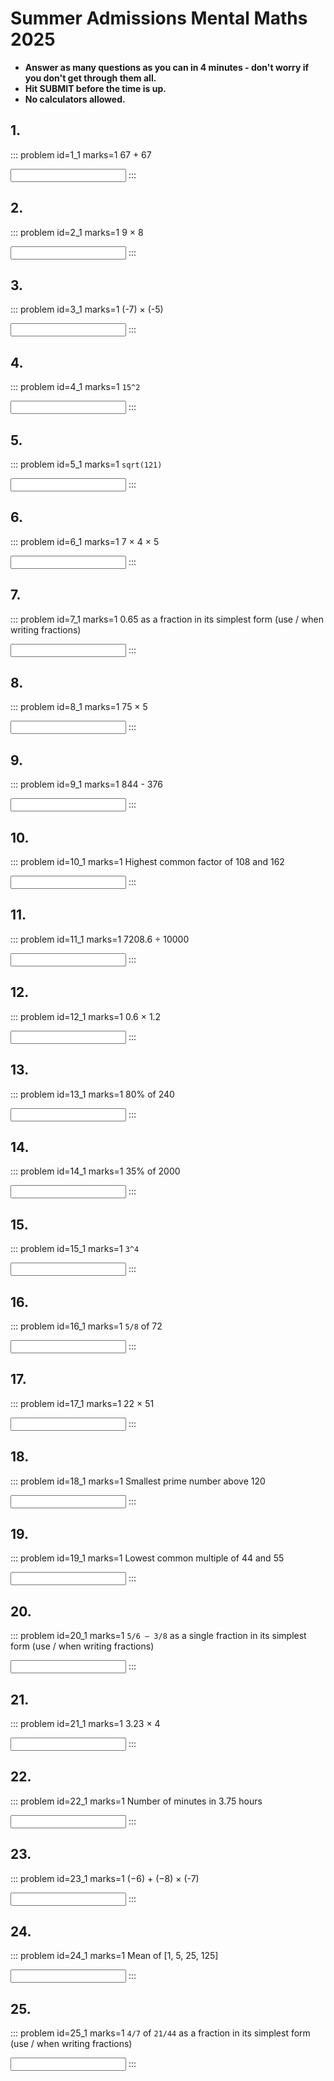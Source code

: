 # Summer Admissions Mental Maths 2025

* __Answer as many questions as you can in 4 minutes - don't worry if you don't get through them all.__  
* __Hit SUBMIT before the time is up.__  
* __No calculators allowed.__  


## 1.	
::: problem id=1_1 marks=1
67 + 67

<input solution="134"/>  
:::


## 2.
::: problem id=2_1 marks=1
9 × 8

<input solution="72"/>  
:::


## 3.
::: problem id=3_1 marks=1
(-7) × (-5)

<input solution="35"/>  
:::


## 4.
::: problem id=4_1 marks=1
`15^2`

<input solution="225"/>  
:::


## 5.
::: problem id=5_1 marks=1
`sqrt(121)`

<input solution="11"/>  
:::


## 6.
::: problem id=6_1 marks=1
7 × 4 × 5

<input solution="140"/>  
:::


## 7.
::: problem id=7_1 marks=1
0.65 as a fraction in its simplest form (use / when writing fractions)

<input solution="13/20"/>  
:::


## 8.
::: problem id=8_1 marks=1
75 × 5

<input solution="375"/>  
:::


## 9.
::: problem id=9_1 marks=1
844 - 376

<input solution="468"/>  
:::


## 10.
::: problem id=10_1 marks=1
Highest common factor of 108 and 162

<input solution="54"/>  
:::


## 11.
::: problem id=11_1 marks=1
7208.6 ÷ 10000

<input solution="0.72086"/>  
:::


## 12.
::: problem id=12_1 marks=1
0.6 × 1.2

<input solution="0.72"/>  
:::


## 13.
::: problem id=13_1 marks=1
80% of 240

<input solution="192"/>  
:::


## 14.
::: problem id=14_1 marks=1
35% of 2000

<input solution="700"/>  
:::


## 15.
::: problem id=15_1 marks=1
`3^4`

<input solution="81"/>  
:::


## 16.
::: problem id=16_1 marks=1
`5/8` of 72

<input solution="45"/>  
:::


## 17.
::: problem id=17_1 marks=1
22 × 51

<input solution="1122"/>  
:::


## 18.
::: problem id=18_1 marks=1
Smallest prime number above 120

<input solution="127"/>  
:::


## 19.
::: problem id=19_1 marks=1
Lowest common multiple of 44 and 55

<input solution="220"/>  
:::


## 20.
::: problem id=20_1 marks=1
`5/6 – 3/8` as a single fraction in its simplest form (use / when writing fractions)

<input solution="11/24"/>  
:::


## 21.
::: problem id=21_1 marks=1
3.23 × 4

<input solution="12.92"/>  
:::


## 22.
::: problem id=22_1 marks=1
Number of minutes in 3.75 hours

<input solution="225"/>  
:::


## 23.
::: problem id=23_1 marks=1
(−6) + (−8) × (-7)

<input solution="50"/>  
:::


## 24.
::: problem id=24_1 marks=1
Mean of [1, 5, 25, 125]

<input solution="39"/>  
:::


## 25.
::: problem id=25_1 marks=1
`4/7` of `21/44` as a fraction in its simplest form (use / when writing fractions)

<input solution="3/11"/>  
:::